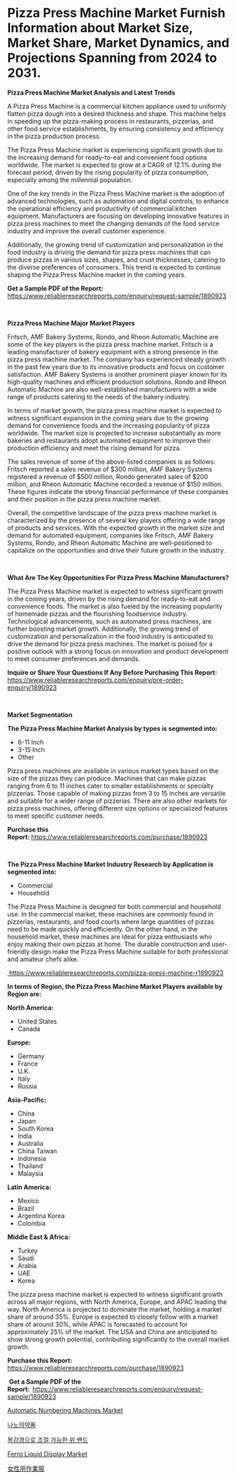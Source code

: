 <p><h1>Pizza Press Machine Market Furnish Information about Market Size, Market Share, Market Dynamics, and Projections Spanning from 2024 to 2031.</h1></p><p><strong>Pizza Press Machine Market Analysis and Latest Trends</strong></p>
<p><p>A Pizza Press Machine is a commercial kitchen appliance used to uniformly flatten pizza dough into a desired thickness and shape. This machine helps in speeding up the pizza-making process in restaurants, pizzerias, and other food service establishments, by ensuring consistency and efficiency in the pizza production process.</p><p>The Pizza Press Machine market is experiencing significant growth due to the increasing demand for ready-to-eat and convenient food options worldwide. The market is expected to grow at a CAGR of 12.1% during the forecast period, driven by the rising popularity of pizza consumption, especially among the millennial population.</p><p>One of the key trends in the Pizza Press Machine market is the adoption of advanced technologies, such as automation and digital controls, to enhance the operational efficiency and productivity of commercial kitchen equipment. Manufacturers are focusing on developing innovative features in pizza press machines to meet the changing demands of the food service industry and improve the overall customer experience.</p><p>Additionally, the growing trend of customization and personalization in the food industry is driving the demand for pizza press machines that can produce pizzas in various sizes, shapes, and crust thicknesses, catering to the diverse preferences of consumers. This trend is expected to continue shaping the Pizza Press Machine market in the coming years.</p></p>
<p><strong>Get a Sample PDF of the Report:&nbsp;</strong> <a href="https://www.reliableresearchreports.com/enquiry/request-sample/1890923">https://www.reliableresearchreports.com/enquiry/request-sample/1890923</a></p>
<p>&nbsp;</p>
<p><strong>Pizza Press Machine Major Market Players</strong></p>
<p><p>Fritsch, AMF Bakery Systems, Rondo, and Rheon Automatic Machine are some of the key players in the pizza press machine market. Fritsch is a leading manufacturer of bakery equipment with a strong presence in the pizza press machine market. The company has experienced steady growth in the past few years due to its innovative products and focus on customer satisfaction. AMF Bakery Systems is another prominent player known for its high-quality machines and efficient production solutions. Rondo and Rheon Automatic Machine are also well-established manufacturers with a wide range of products catering to the needs of the bakery industry.</p><p>In terms of market growth, the pizza press machine market is expected to witness significant expansion in the coming years due to the growing demand for convenience foods and the increasing popularity of pizza worldwide. The market size is projected to increase substantially as more bakeries and restaurants adopt automated equipment to improve their production efficiency and meet the rising demand for pizza.</p><p>The sales revenue of some of the above-listed companies is as follows: Fritsch reported a sales revenue of $300 million, AMF Bakery Systems registered a revenue of $500 million, Rondo generated sales of $200 million, and Rheon Automatic Machine recorded a revenue of $150 million. These figures indicate the strong financial performance of these companies and their position in the pizza press machine market.</p><p>Overall, the competitive landscape of the pizza press machine market is characterized by the presence of several key players offering a wide range of products and services. With the expected growth in the market size and demand for automated equipment, companies like Fritsch, AMF Bakery Systems, Rondo, and Rheon Automatic Machine are well-positioned to capitalize on the opportunities and drive their future growth in the industry.</p></p>
<p>&nbsp;</p>
<p><strong>What Are The Key Opportunities For Pizza Press Machine Manufacturers?</strong></p>
<p><p>The Pizza Press Machine market is expected to witness significant growth in the coming years, driven by the rising demand for ready-to-eat and convenience foods. The market is also fueled by the increasing popularity of homemade pizzas and the flourishing foodservice industry. Technological advancements, such as automated press machines, are further boosting market growth. Additionally, the growing trend of customization and personalization in the food industry is anticipated to drive the demand for pizza press machines. The market is poised for a positive outlook with a strong focus on innovation and product development to meet consumer preferences and demands.</p></p>
<p><strong>Inquire or Share Your Questions If Any Before Purchasing This Report:</strong> <a href="https://www.reliableresearchreports.com/enquiry/pre-order-enquiry/1890923">https://www.reliableresearchreports.com/enquiry/pre-order-enquiry/1890923</a></p>
<p>&nbsp;</p>
<p><strong>Market Segmentation</strong></p>
<p><strong>The Pizza Press Machine Market Analysis by types is segmented into:</strong></p>
<p><ul><li>6-11 Inch</li><li>3-15 Inch</li><li>Other</li></ul></p>
<p><p>Pizza press machines are available in various market types based on the size of the pizzas they can produce. Machines that can make pizzas ranging from 6 to 11 inches cater to smaller establishments or specialty pizzerias. Those capable of making pizzas from 3 to 15 inches are versatile and suitable for a wider range of pizzerias. There are also other markets for pizza press machines, offering different size options or specialized features to meet specific customer needs.</p></p>
<p><strong>Purchase this Report:&nbsp;</strong><a href="https://www.reliableresearchreports.com/purchase/1890923">https://www.reliableresearchreports.com/purchase/1890923</a></p>
<p>&nbsp;</p>
<p><strong>The Pizza Press Machine Market Industry Research by Application is segmented into:</strong></p>
<p><ul><li>Commercial</li><li>Household</li></ul></p>
<p><p>The Pizza Press Machine is designed for both commercial and household use. In the commercial market, these machines are commonly found in pizzerias, restaurants, and food courts where large quantities of pizzas need to be made quickly and efficiently. On the other hand, in the household market, these machines are ideal for pizza enthusiasts who enjoy making their own pizzas at home. The durable construction and user-friendly design make the Pizza Press Machine suitable for both professional and amateur chefs alike.</p></p>
<p><a href="https://www.reliableresearchreports.com/pizza-press-machine-r1890923">&nbsp;https://www.reliableresearchreports.com/pizza-press-machine-r1890923</a></p>
<p><strong>In terms of Region, the Pizza Press Machine Market Players available by Region are:</strong></p>
<p>
    <p> <strong> North America: </strong>
        <ul>
            <li>United States</li>
            <li>Canada</li>
        </ul>
        </p> 
    <p> <strong> Europe: </strong>
        <ul>
            <li>Germany</li>
            <li>France</li>
            <li>U.K.</li>
            <li>Italy</li>
            <li>Russia</li>
        </ul>
        </p> 
    <p> <strong> Asia-Pacific: </strong>
        <ul>
            <li>China</li>
            <li>Japan</li>
            <li>South Korea</li>
            <li>India</li>
            <li>Australia</li>
            <li>China Taiwan</li>
            <li>Indonesia</li>
            <li>Thailand</li>
            <li>Malaysia</li>
        </ul>
        </p> 
    <p> <strong> Latin America: </strong>
        <ul>
            <li>Mexico</li>
            <li>Brazil</li>
            <li>Argentina Korea</li>
            <li>Colombia</li>
        </ul>
        </p> 
    <p> <strong> Middle East & Africa: </strong>
        <ul>
            <li>Turkey</li>
            <li>Saudi</li>
            <li>Arabia</li>
            <li>UAE</li>
            <li>Korea</li>
        </ul>
    </p>
    </p>
<p><p>The pizza press machine market is expected to witness significant growth across all major regions, with North America, Europe, and APAC leading the way. North America is projected to dominate the market, holding a market share of around 35%. Europe is expected to closely follow with a market share of around 30%, while APAC is forecasted to account for approximately 25% of the market. The USA and China are anticipated to show strong growth potential, contributing significantly to the overall market growth.</p></p>
<p><strong>Purchase this Report: </strong><a href="https://www.reliableresearchreports.com/purchase/1890923">https://www.reliableresearchreports.com/purchase/1890923</a></p>
<p>&nbsp;<strong>Get a Sample PDF of the Report:&nbsp;&nbsp;</strong><a href="https://www.reliableresearchreports.com/enquiry/request-sample/1890923">https://www.reliableresearchreports.com/enquiry/request-sample/1890923</a></p>
<p><strong></strong></p>
<p><p><a href="https://github.com/jodemen/Market-Research-Report-List-4/blob/main/automatic-numbering-machines-market.md">Automatic Numbering Machines Market</a></p><p><a href="https://github.com/CliftonFisher9067/Market-Research-Report-List-3/blob/main/189409669093.md">나노의약품</a></p><p><a href="https://github.com/vskv4779xr1/Market-Research-Report-List-3/blob/main/495144369092.md">복강경으로 조절 가능한 위 밴드</a></p><p><a href="https://medium.com/@lrusselljames32024/ferro-liquid-display-market-trends-and-analysis-opportunities-and-challenges-for-future-growth-7cfd791dbea9">Ferro Liquid Display Market</a></p><p><a href="https://github.com/NikitaBruen/Market-Research-Report-List-2/blob/main/669661054157.md">女性用作業服</a></p></p>